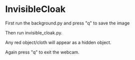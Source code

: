 # InvisibleCloak
First run the background.py and press "q" to save the image

Then run invisible_cloak.py.

Any red object/cloth will appear as a hidden object.

Again press "q" to exit the webcam.
